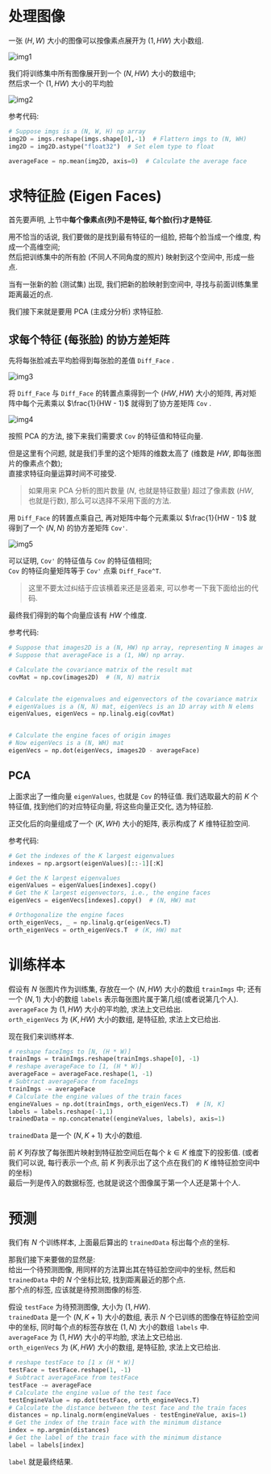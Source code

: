 # 处理图像

一张 $(H,W)$ 大小的图像可以按像素点展开为 $(1, HW)$ 大小数组.

![img1](https://i.328888.xyz/2023/04/20/iGFkJ5.png)

我们将训练集中所有图像展开到一个 $(N,HW)$ 大小的数组中;  
然后求一个 $(1,HW)$ 大小的平均脸

![img2](https://i.328888.xyz/2023/04/20/iGhHix.png)

参考代码:

```python
# Suppose imgs is a (N, W, H) np array
img2D = imgs.reshape(imgs.shape[0],-1)  # Flattern imgs to (N, WH)
img2D = img2D.astype("float32")  # Set elem type to float

averageFace = np.mean(img2D, axis=0)  # Calculate the average face

```

# 求特征脸 (Eigen Faces)

首先要声明, 上节中**每个像素点(列)不是特征, 每个脸(行)才是特征**.

用不恰当的话说, 我们要做的是找到最有特征的一组脸, 把每个脸当成一个维度, 构成一个高维空间;  
然后把训练集中的所有脸 (不同人不同角度的照片) 映射到这个空间中, 形成一些点.  

当有一张新的脸 (测试集) 出现, 我们把新的脸映射到空间中, 寻找与前面训练集里距离最近的点.

我们接下来就是要用 PCA (主成分分析) 求特征脸.

## 求每个特征 (每张脸) 的协方差矩阵

先将每张脸减去平均脸得到每张脸的差值 `Diff_Face` .

![img3](https://i.328888.xyz/2023/04/20/iGS0da.png)

将 `Diff_Face` 与 `Diff_Face` 的转置点乘得到一个 $(HW,HW)$ 大小的矩阵, 再对矩阵中每个元素乘以 $\frac{1}{HW - 1}$ 就得到了协方差矩阵 `Cov` .

![img4](https://i.328888.xyz/2023/04/20/iGSheo.png)

按照 PCA 的方法, 接下来我们需要求 `Cov` 的特征值和特征向量.  

但是这里有个问题, 就是我们手里的这个矩阵的维数太高了 (维数是 $HW$, 即每张图片的像素点个数);  
直接求特征向量运算时间不可接受.

> 如果用来 PCA 分析的图片数量 ($N$, 也就是特征数量) 超过了像素数 ($HW$, 也就是行数), 那么可以选择不采用下面的方法.

用 `Diff_Face` 的转置点乘自己, 再对矩阵中每个元素乘以 $\frac{1}{HW - 1}$ 就得到了一个 $(N,N)$ 的协方差矩阵 `Cov'`.

![img5](https://i.328888.xyz/2023/04/20/iGSPZa.png)

可以证明, `Cov'` 的特征值与 `Cov` 的特征值相同;  
`Cov` 的特征向量矩阵等于 `Cov'` 点乘 `Diff_Face^T`.

> 这里不要太过纠结于应该横着来还是竖着来, 可以参考一下我下面给出的代码.

最终我们得到的每个向量应该有 $HW$ 个维度.

参考代码:

```python
# Suppose that images2D is a (N, HW) np array, representing N images and each has HW pixels.
# Suppose that averageFace is a (1, HW) np array.

# Calculate the covariance matrix of the result mat
covMat = np.cov(images2D)  # (N, N) matrix


# Calculate the eigenvalues and eigenvectors of the covariance matrix
# eigenValues is a (N, N) mat, eigenVecs is an 1D array with N elems
eigenValues, eigenVecs = np.linalg.eig(covMat)


# Calculate the engine faces of origin images
# Now eigenVecs is a (N, WH) mat
eigenVecs = np.dot(eigenVecs, images2D - averageFace)

```

## PCA
上面求出了一维向量 `eigenValues`, 也就是 `Cov` 的特征值. 我们选取最大的前 $K$ 个特征值, 找到他们的对应特征向量, 将这些向量正交化, 选为特征脸.  

正交化后的向量组成了一个 $(K, WH)$ 大小的矩阵, 表示构成了 $K$ 维特征脸空间.

参考代码:
```python
# Get the indexes of the K largest eigenvalues
indexes = np.argsort(eigenValues)[::-1][:K]

# Get the K largest eigenvalues
eigenValues = eigenValues[indexes].copy()
# Get the K largest eigenvectors, i.e., the engine faces
eigenVecs = eigenVecs[indexes].copy()  # (N, HW) mat

# Orthogonalize the engine faces
orth_eigenVecs, _ = np.linalg.qr(eigenVecs.T)
orth_eigenVecs = orth_eigenVecs.T  # (K, HW) mat
```

# 训练样本

假设有 $N$ 张图片作为训练集, 存放在一个 $(N, HW)$ 大小的数组 `trainImgs` 中; 还有一个 $(N, 1)$ 大小的数组 `labels` 表示每张图片属于第几组(或者说第几个人).  
`averageFace` 为 $(1, HW)$ 大小的平均脸, 求法上文已给出.  
`orth_eigenVecs` 为 $(K, HW)$ 大小的数组, 是特征脸, 求法上文已给出.  

现在我们来训练样本.

```python
# reshape faceImgs to [N, (H * W)]
trainImgs = trainImgs.reshape(trainImgs.shape[0], -1)
# reshape averageFace to [1, (H * W)]
averageFace = averageFace.reshape(1, -1)
# Subtract averageFace from faceImgs
trainImgs -= averageFace
# Calculate the engine values of the train faces
engineValues = np.dot(trainImgs, orth_eigenVecs.T)  # [N, K]
labels = labels.reshape(-1,1)
trainedData = np.concatenate((engineValues, labels), axis=1)
```

`trainedData` 是一个 $(N, K + 1)$ 大小的数组.  

前 $K$ 列存放了每张图片映射到特征脸空间后在每个 $k \in K$ 维度下的投影值. (或者我们可以说, 每行表示一个点, 前 $K$ 列表示出了这个点在我们的 $K$ 维特征脸空间中的坐标)  
最后一列是传入的数据标签, 也就是说这个图像属于第一个人还是第十个人.

# 预测

我们有 $N$ 个训练样本, 上面最后算出的 `trainedData` 标出每个点的坐标.  

那我们接下来要做的显然是:  
给出一个待预测图像, 用同样的方法算出其在特征脸空间中的坐标, 然后和 `trainedData` 中的 $N$ 个坐标比较, 找到距离最近的那个点.  
那个点的标签, 应该就是待预测图像的标签.

假设 `testFace` 为待预测图像, 大小为 $(1, HW)$.  
`trainedData` 是一个 $(N, K + 1)$ 大小的数组, 表示 $N$ 个已训练的图像在特征脸空间中的坐标, 同时每个点的标签存放在 $(1, N)$ 大小的数组 `labels` 中.  
`averageFace` 为 $(1, HW)$ 大小的平均脸, 求法上文已给出.  
`orth_eigenVecs` 为 $(K, HW)$ 大小的数组, 是特征脸, 求法上文已给出.  

```python
# reshape testFace to [1 x (H * W)]
testFace = testFace.reshape(1, -1)
# Subtract averageFace from testFace
testFace -= averageFace
# Calculate the engine value of the test face
testEngineValue = np.dot(testFace, orth_engineVecs.T)
# Calculate the distance between the test face and the train faces
distances = np.linalg.norm(engineValues - testEngineValue, axis=1)
# Get the index of the train face with the minimum distance
index = np.argmin(distances)
# Get the label of the train face with the minimum distance
label = labels[index]
```
`label` 就是最终结果.
